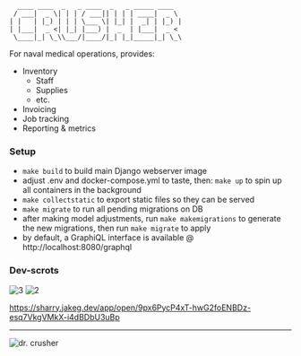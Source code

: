 ```
  ____ ____  _   _ ____  _   _ _____ ____
 / ___|  _ \| | | / ___|| | | | ____|  _ \
| |   | |_) | | | \___ \| |_| |  _| | |_) |
| |___|  _ <| |_| |___) |  _  | |___|  _ <
 \____|_| \_\\___/|____/|_| |_|_____|_| \_\
```

For naval medical operations, provides:

* Inventory
  * Staff
  * Supplies
  * etc.
* Invoicing
* Job tracking
* Reporting & metrics

### Setup
* `make build` to build main Django webserver image
* adjust .env and docker-compose.yml to taste, then: `make up` to spin up all containers in the background
* `make collectstatic` to export static files so they can be served
* `make migrate` to run all pending migrations on DB
* after making model adjustments, run `make makemigrations` to generate the new migrations, then run `make migrate` to apply
* by default, a GraphiQL interface is available @ http://localhost:8080/graphql

### Dev-scrots

![3](https://static.skinet.org/scrots/scrot-21.jpg)
![2](https://static.skinet.org/scrots/scrot-20.jpg)




https://sharry.jakeg.dev/app/open/9px6PycP4xT-hwG2foENBDz-esq7VkgVMkX-i4dBDbU3uBp

---
![dr. crusher](https://live.staticflickr.com/4856/45142715954_8f50020329.jpg)
